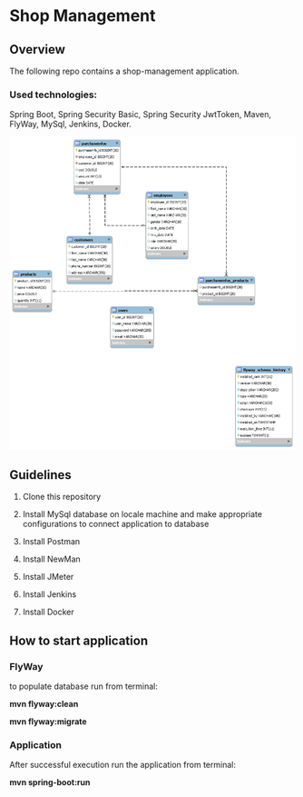 # Shop Management

## Overview

The following repo contains a shop-management application.

### Used technologies:

   Spring Boot, Spring Security Basic, Spring Security JwtToken, Maven, FlyWay, MySql, Jenkins, Docker.

![img.png](img.png)

## Guidelines

1. Clone this repository

2. Install MySql database on locale machine and make appropriate configurations to connect application to database

3. Install Postman

4. Install NewMan

5. Install JMeter

6. Install Jenkins

7. Install Docker


## How to start application

### FlyWay

to populate database run from terminal:

**mvn flyway:clean**

**mvn flyway:migrate**

### Application

After successful execution run the application from terminal:

**mvn spring-boot:run**

